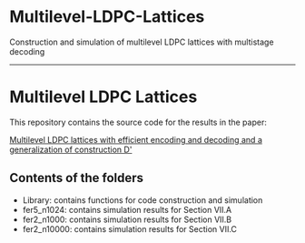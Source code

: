 # Multilevel-LDPC-Lattices
Construction and simulation of multilevel LDPC lattices with multistage decoding

---------

# Multilevel LDPC Lattices

This repository contains the source code for the results in the paper:

[Multilevel LDPC lattices with efficient encoding and decoding and a generalization of construction D'](http://doi.org/10.1109/TIT.2018.2883119)

## Contents of the folders

- Library: contains functions for code construction and simulation
- fer5_n1024: contains simulation results for Section VII.A
- fer2_n1000: contains simulation results for Section VII.B
- fer2_n10000: contains simulation results for Section VII.C
